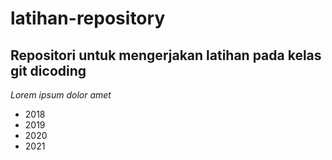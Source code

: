 latihan-repository
==

## Repositori untuk mengerjakan latihan pada kelas git dicoding

*Lorem ipsum dolor amet*
- 2018
- 2019
- 2020
- 2021
